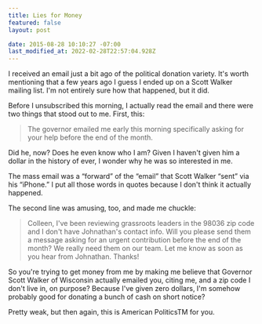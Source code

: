 ```yaml
---
title: Lies for Money
featured: false
layout: post

date: 2015-08-28 10:10:27 -07:00
last_modified_at: 2022-02-28T22:57:04.928Z
---
```


I received an email just a bit ago of the political donation variety. It's worth mentioning that a few years ago I guess I ended up on a Scott Walker mailing list. I'm not entirely sure how that happened, but it did.

Before I unsubscribed this morning, I actually read the email and there were two things that stood out to me. First, this:

> The governor emailed me early this morning specifically asking for your help before the end of the month.

Did he, now? Does he even know who I am? Given I haven't given him a dollar in the history of ever, I wonder why he was so interested in me.

The mass email was a “forward” of the “email” that Scott Walker “sent” via his “iPhone.” I put all those words in quotes because I don't think it actually happened.

The second line was amusing, too, and made me chuckle:

>  Colleen, I've been reviewing grassroots leaders in the 98036 zip code and I don't have Johnathan's contact info. Will you please send them a message asking for an urgent contribution before the end of the month? We really need them on our team.
> Let me know as soon as you hear from Johnathan.
> Thanks!

So you're trying to get money from me by making me believe that Governor Scott Walker of Wisconsin actually emailed you, citing me, and a zip code I don't live in, on purpose? Because I've given zero dollars, I'm somehow probably good for donating a bunch of cash on short notice?

Pretty weak, but then again, this is American PoliticsTM for you.

